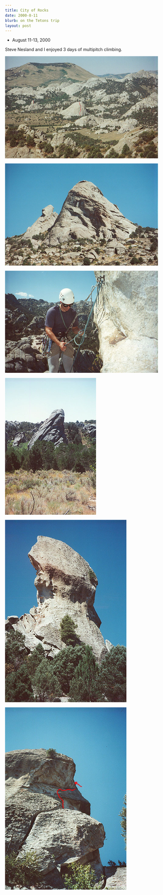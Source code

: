 ```yaml
---
title: City of Rocks
date: 2000-8-11
blurb: on the Tetons trip
layout: post
---
```


* August 11-13, 2000

Steve Nesland and I enjoyed 3 days of multipitch climbing.

![2 climbs are marked in red](images/thecity.jpg)

![The left tower was a 5.7 6 pitch climb](images/towers.jpg)

![Steve preparing a rappel](images/stevesort.jpg)

![A great easy 3 pitch climb here](images/bulb.jpg)

![The Lost Arrow Spire](images/lostarrow1.jpg)

![Marked is a 5.7 2 pitch route we did](images/lostarrow2.jpg)

